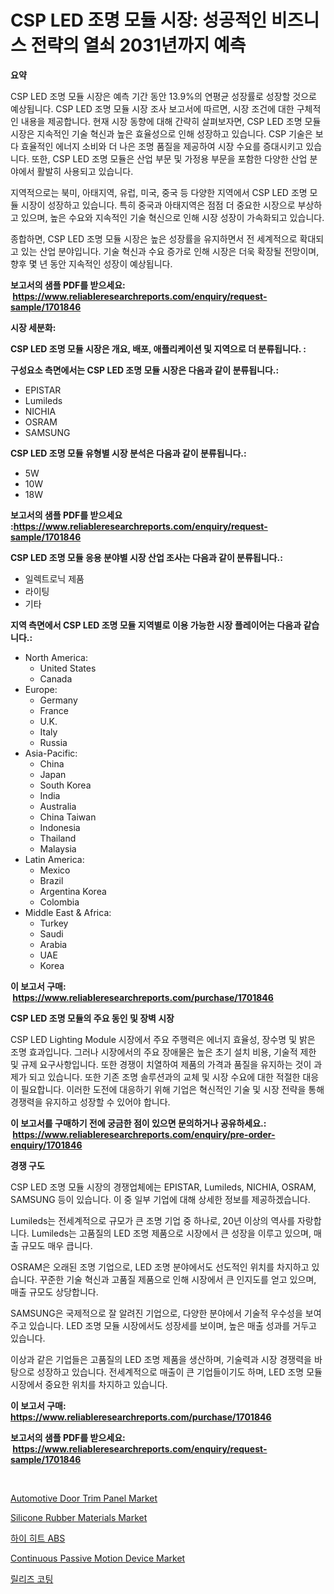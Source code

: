 <p><h1>CSP LED 조명 모듈 시장: 성공적인 비즈니스 전략의 열쇠 2031년까지 예측</h1></p><p><strong>요약</strong></p>
<p><p>CSP LED 조명 모듈 시장은 예측 기간 동안 13.9%의 연평균 성장률로 성장할 것으로 예상됩니다. CSP LED 조명 모듈 시장 조사 보고서에 따르면, 시장 조건에 대한 구체적인 내용을 제공합니다. 현재 시장 동향에 대해 간략히 살펴보자면, CSP LED 조명 모듈 시장은 지속적인 기술 혁신과 높은 효율성으로 인해 성장하고 있습니다. CSP 기술은 보다 효율적인 에너지 소비와 더 나은 조명 품질을 제공하여 시장 수요를 증대시키고 있습니다. 또한, CSP LED 조명 모듈은 산업 부문 및 가정용 부문을 포함한 다양한 산업 분야에서 활발히 사용되고 있습니다.</p><p>지역적으로는 북미, 아태지역, 유럽, 미국, 중국 등 다양한 지역에서 CSP LED 조명 모듈 시장이 성장하고 있습니다. 특히 중국과 아태지역은 점점 더 중요한 시장으로 부상하고 있으며, 높은 수요와 지속적인 기술 혁신으로 인해 시장 성장이 가속화되고 있습니다.</p><p>종합하면, CSP LED 조명 모듈 시장은 높은 성장률을 유지하면서 전 세계적으로 확대되고 있는 산업 분야입니다. 기술 혁신과 수요 증가로 인해 시장은 더욱 확장될 전망이며, 향후 몇 년 동안 지속적인 성장이 예상됩니다.</p></p>
<p><strong>보고서의 샘플 PDF를 받으세요: &nbsp;<a href="https://www.reliableresearchreports.com/enquiry/request-sample/1701846">https://www.reliableresearchreports.com/enquiry/request-sample/1701846</a></strong></p>
<p><strong>시장 세분화:</strong></p>
<p><strong> CSP LED 조명 모듈 시장은 개요, 배포, 애플리케이션 및 지역으로 더 분류됩니다. :</strong></p>
<p><strong>구성요소 측면에서는 CSP LED 조명 모듈 시장은 다음과 같이 분류됩니다.:</strong></p>
<p><ul><li>EPISTAR</li><li>Lumileds</li><li>NICHIA</li><li>OSRAM</li><li>SAMSUNG</li></ul></p>
<p><strong> CSP LED 조명 모듈 유형별 시장 분석은 다음과 같이 분류됩니다.:</strong></p>
<p><ul><li>5W</li><li>10W</li><li>18W</li></ul></p>
<p><strong>보고서의 샘플 PDF를 받으세요 :<a href="https://www.reliableresearchreports.com/enquiry/request-sample/1701846">https://www.reliableresearchreports.com/enquiry/request-sample/1701846</a></strong></p>
<p><strong> CSP LED 조명 모듈 응용 분야별 시장 산업 조사는 다음과 같이 분류됩니다.:</strong></p>
<p><ul><li>일렉트로닉 제품</li><li>라이팅</li><li>기타</li></ul></p>
<p><strong>지역 측면에서 CSP LED 조명 모듈 지역별로 이용 가능한 시장 플레이어는 다음과 같습니다.:</strong></p>
<p><ul>
    <li>
        North America:
        <ul>
            <li>United States</li>
            <li>Canada</li>
        </ul>
    </li>
    <li>
        Europe:
        <ul>
            <li>Germany</li>
            <li>France</li>
            <li>U.K.</li>
            <li>Italy</li>
            <li>Russia</li>
        </ul>
    </li>
    <li>
        Asia-Pacific:
        <ul>
            <li>China</li>
            <li>Japan</li>
            <li>South Korea</li>
            <li>India</li>
            <li>Australia</li>
            <li>China Taiwan</li>
            <li>Indonesia</li>
            <li>Thailand</li>
            <li>Malaysia</li>
        </ul>
    </li>
    <li>
        Latin America:
        <ul>
            <li>Mexico</li>
            <li>Brazil</li>
            <li>Argentina Korea</li>
            <li>Colombia</li>
        </ul>
    </li>
    <li>
        Middle East & Africa:
        <ul>
            <li>Turkey</li>
            <li>Saudi</li>
            <li>Arabia</li>
            <li>UAE</li>
            <li>Korea</li>
        </ul>
    </li>
    </ul></p>
<p><strong>이 보고서 구매: &nbsp;<a href="https://www.reliableresearchreports.com/purchase/1701846">https://www.reliableresearchreports.com/purchase/1701846</a></strong></p>
<p><strong>CSP LED 조명 모듈의 주요 동인 및 장벽 시장</strong></p>
<p><p>CSP LED Lighting Module 시장에서 주요 주행력은 에너지 효율성, 장수명 및 밝은 조명 효과입니다. 그러나 시장에서의 주요 장애물은 높은 초기 설치 비용, 기술적 제한 및 규제 요구사항입니다. 또한 경쟁이 치열하여 제품의 가격과 품질을 유지하는 것이 과제가 되고 있습니다. 또한 기존 조명 솔루션과의 교체 및 시장 수요에 대한 적절한 대응이 필요합니다. 이러한 도전에 대응하기 위해 기업은 혁신적인 기술 및 시장 전략을 통해 경쟁력을 유지하고 성장할 수 있어야 합니다.</p></p>
<p><strong>이 보고서를 구매하기 전에 궁금한 점이 있으면 문의하거나 공유하세요.: &nbsp;<a href="https://www.reliableresearchreports.com/enquiry/pre-order-enquiry/1701846">https://www.reliableresearchreports.com/enquiry/pre-order-enquiry/1701846</a></strong></p>
<p><strong>경쟁 구도</strong></p>
<p><p>CSP LED 조명 모듈 시장의 경쟁업체에는 EPISTAR, Lumileds, NICHIA, OSRAM, SAMSUNG 등이 있습니다. 이 중 일부 기업에 대해 상세한 정보를 제공하겠습니다.</p><p>Lumileds는 전세계적으로 규모가 큰 조명 기업 중 하나로, 20년 이상의 역사를 자랑합니다. Lumileds는 고품질의 LED 조명 제품으로 시장에서 큰 성장을 이루고 있으며, 매출 규모도 매우 큽니다.</p><p>OSRAM은 오래된 조명 기업으로, LED 조명 분야에서도 선도적인 위치를 차지하고 있습니다. 꾸준한 기술 혁신과 고품질 제품으로 인해 시장에서 큰 인지도를 얻고 있으며, 매출 규모도 상당합니다.</p><p>SAMSUNG은 국제적으로 잘 알려진 기업으로, 다양한 분야에서 기술적 우수성을 보여주고 있습니다. LED 조명 모듈 시장에서도 성장세를 보이며, 높은 매출 성과를 거두고 있습니다.</p><p>이상과 같은 기업들은 고품질의 LED 조명 제품을 생산하며, 기술력과 시장 경쟁력을 바탕으로 성장하고 있습니다. 전세계적으로 매출이 큰 기업들이기도 하며, LED 조명 모듈 시장에서 중요한 위치를 차지하고 있습니다.</p></p>
<p><strong>이 보고서 구매: &nbsp; <a href="https://www.reliableresearchreports.com/purchase/1701846">https://www.reliableresearchreports.com/purchase/1701846</a></strong></p>
<p><strong>보고서의 샘플 PDF를 받으세요: &nbsp;<a href="https://www.reliableresearchreports.com/enquiry/request-sample/1701846">https://www.reliableresearchreports.com/enquiry/request-sample/1701846</a></strong><strong></strong></p>
<p>&nbsp;</p>
<p><p><a href="https://issuu.com/reportprime-2/docs/automotive-door-trim-panel-market-size-2030.pptx">Automotive Door Trim Panel Market</a></p><p><a href="https://github.com/prosalinda88/Market-Research-Report-List-3/blob/main/silicone-rubber-materials-market.md">Silicone Rubber Materials Market</a></p><p><a href="https://medium.com/@jerrodhilll68/%EA%B3%A0-%EC%97%B4-abs-%EC%8B%9C%EC%9E%A5-%EA%B7%9C%EB%AA%A8-%EC%8B%9C%EC%9E%A5-%EC%A0%84%EB%A7%9D-%EB%B0%8F-%EC%8B%9C%EC%9E%A5-%EC%98%88%EC%B8%A1-2024-2031-6c95d8e9e17c">하이 히트 ABS</a></p><p><a href="https://view.publitas.com/reportprime-1/continuous-passive-motion-device-market-analysis-examines-its-scope-on-growth-opportunities-and-forecasted-trends-spanning-from-2024-to-2031/">Continuous Passive Motion Device Market</a></p><p><a href="https://github.com/vsoq0zknh59/Market-Research-Report-List-1/blob/main/4185161191813.md">릴리즈 코팅</a></p></p>